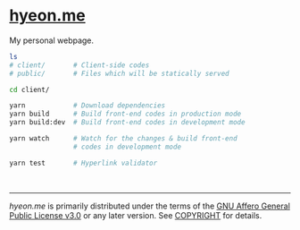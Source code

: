 [hyeon.me]
========
My personal webpage.

```bash
ls
# client/       # Client-side codes
# public/       # Files which will be statically served

cd client/

yarn            # Download dependencies
yarn build      # Build front-end codes in production mode
yarn build:dev  # Build front-end codes in development mode

yarn watch      # Watch for the changes & build front-end
                # codes in development mode

yarn test       # Hyperlink validator
```

&nbsp;

--------

*hyeon.me* is primarily distributed under the terms of the [GNU Affero General
Public License v3.0] or any later version. See [COPYRIGHT] for details.

[hyeon.me]: https://hyeon.me
[GNU Affero General Public License v3.0]: LICENSE
[COPYRIGHT]: COPYRIGHT
